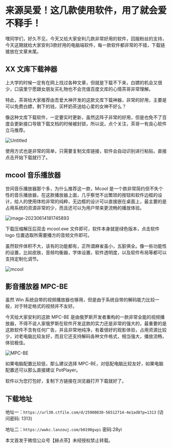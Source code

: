 # 来源吴爱！这几款使用软件，用了就会爱不释手！



嘿同学们，好久不见，今天又给大家安利几款非常好用的软件，回报粉丝的支持，今天这期就给大家安利3款好用的电脑端软件，每一款软件都非常的不错，下载链接放在文章末尾。

## XX 文库下载神器

上大学的时候一定有在网上找过各种文章，但就是下载不下来，白嫖的机会又很少，口袋里宁愿跟女朋友买礼物也不会充值百度文库的心情茶哥非常理解。

特此，茶哥给大家推荐由吾爱大神开发的这款文库下载神器，非常的好用，主要是可以免费白嫖，剩下的钱，买杯奶茶送给心爱的女神不好么？

像这种文库下载软件，一定要实时更新，虽然这阵子非常的好用，但是也免不了百度会更新接口导致下载文档的时候被封锁，所以说，点个关注，茶哥一有良心软件立马推荐。



![Untitled](https://hediancha-1312143060.cos.ap-shanghai.myqcloud.com/202306141816065.png)

使用方式也是非常的简单，只需要复制文库链接，软件会自动识别进行粘贴，直接点击开始下载就行了。

## mcool 音乐播放器

世间音乐播放器那个多，为什么推荐这一款，Mcool 是一个款非常简约但不失个性的音乐播放器，在这款播放器上面，几乎察觉不出繁琐的按钮和软件边框的设计，给人的使用体检非常的纯粹，无边框的设计可以直接嵌在桌面上，最主要的是占用系统的资源非常的少，而且还可以为用户带来更流畅的播放体验。

![image-20230614181745893](https://hediancha-1312143060.cos.ap-shanghai.myqcloud.com/202306141817335.png)





下载压缩解压后双击 mcool.exe 文件即可，软件本身就是绿色版本，点击软件 logo 位置选取所需要播方的音频文件即可。

虽然软件体积不大，该有的功能都有，正所谓麻雀虽小，五脏俱全。像一些功能性的设置，比如皮肤，音频均衡器，字体设置，软件透明度，以及软件布局等都可以支持定制化调节。

![mcool](https://hediancha-1312143060.cos.ap-shanghai.myqcloud.com/202306141818840.png)



## 影音播放器 MPC-BE

虽然 Win 系统自带的视频播放器也够用，但是由于系统自带的解码能力比较一般，对于特定格式的视频并不友好。

今天给大家安利的这款 MPC-BE 是由俄罗斯开发者重构的一款非常全能的视频播放器，不得不说人家俄罗斯在软件开发这款的实力还是非常的强大的，最重要的是这款软件不含有任何广告，并且非常地纯净，有着很好的观影体验，占用资源比较少，对老电脑比较友好，而且它还支持解码各种文件格式，相当强大，播放流畅，体验极佳。

![MPC-BE](https://hediancha-1312143060.cos.ap-shanghai.myqcloud.com/202306141818575.png)

如果电脑配置比较低，那么建议选择 MPC-BE，对低配电脑比较友好，如果电脑配置还可以那么直接建议 PotPlayer。

软件以为您打包好，复制下方链接在浏览器打开下载就好了。

## 下载地址

地址一：`https://url30.ctfile.com/d/25900830-56512714-4e1ad8?p=1313` (访问密码: 1313)

地址二：`https://wwkc.lanzouj.com/b0190gvpi`  密码:28yi

本文首发于微信公众号【赫点茶】未经授权禁止转载。